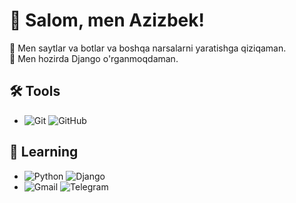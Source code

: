 # 👋 Salom, men Azizbek!

👀 Men saytlar va botlar va boshqa narsalarni yaratishga qiziqaman.  
📖 Men hozirda Django o'rganmoqdaman.  



## 🛠 Tools



- ![Git](https://img.shields.io/badge/-Git-black?style=flat&logo=git&logoColor=white)  ![GitHub](https://img.shields.io/badge/-GitHub-black?style=flat&logo=github&logoColor=white)




## 📖 Learning

- ![Python](https://img.shields.io/badge/-Python-blue?style=flat&logo=python&logoColor=white)   ![Django](https://img.shields.io/badge/-Django-green?style=flat&logo=django&logoColor=white)
- ![Gmail](https://img.shields.io/badge/-Gmail-red?style=flat&logo=gmail&logoColor=white)  ![Telegram](https://img.shields.io/badge/-Telegram-blue?style=flat&logo=telegram&logoColor=white)

